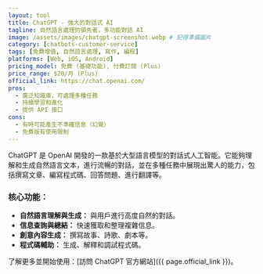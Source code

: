 ```yaml
---
layout: tool
title: ChatGPT - 強大的對話式 AI
tagline: 自然語言處理的領先者，多功能對話 AI
image: /assets/images/chatgpt-screenshot.webp # 記得準備圖片
category: [chatbots-customer-service]
tags: [免費增值, 自然語言處理, 寫作, 編程]
platforms: [Web, iOS, Android]
pricing_model: 免費 (基礎功能), 付費訂閱 (Plus)
price_range: $20/月 (Plus)
official_link: https://chat.openai.com/
pros:
  - 廣泛知識庫，可處理多種任務
  - 持續學習和進化
  - 提供 API 接口
cons:
  - 有時可能產生不準確信息（幻覺）
  - 免費版有使用限制
---
```


ChatGPT 是 OpenAI 開發的一款基於大型語言模型的對話式人工智能。它能夠理解和生成自然語言文本，進行流暢的對話，並在多種任務中展現出驚人的能力，包括撰寫文章、編寫程式碼、回答問題、進行翻譯等。

### 核心功能：
* **自然語言理解與生成：** 與用戶進行高度自然的對話。
* **信息查詢與總結：** 快速獲取和整理複雜信息。
* **創意內容生成：** 撰寫故事、詩歌、劇本等。
* **程式碼輔助：** 生成、解釋和調試程式碼。

了解更多並開始使用：[訪問 ChatGPT 官方網站]({{ page.official_link }})。